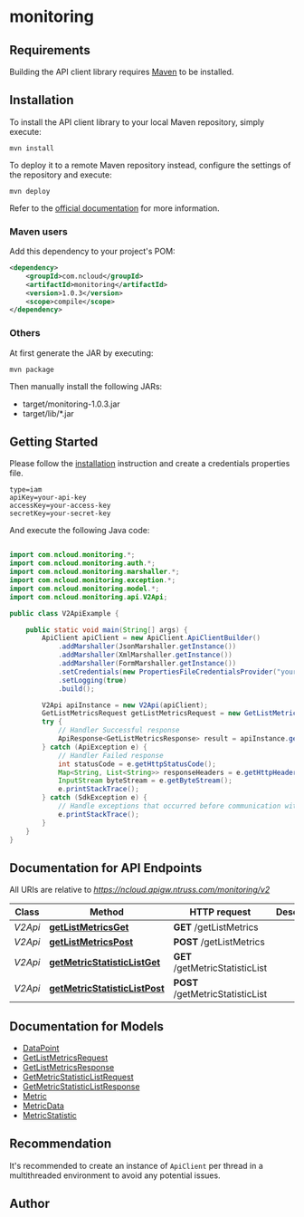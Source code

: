 # monitoring

## Requirements

Building the API client library requires [Maven](https://maven.apache.org/) to be installed.

## Installation

To install the API client library to your local Maven repository, simply execute:

```shell
mvn install
```

To deploy it to a remote Maven repository instead, configure the settings of the repository and execute:

```shell
mvn deploy
```

Refer to the [official documentation](https://maven.apache.org/plugins/maven-deploy-plugin/usage.html) for more information.

### Maven users

Add this dependency to your project's POM:

```xml
<dependency>
	<groupId>com.ncloud</groupId>
	<artifactId>monitoring</artifactId>
	<version>1.0.3</version>
	<scope>compile</scope>
</dependency>
```

### Others

At first generate the JAR by executing:

	mvn package

Then manually install the following JARs:

* target/monitoring-1.0.3.jar
* target/lib/*.jar

## Getting Started

Please follow the [installation](#installation) instruction and create a credentials properties file.

```
type=iam
apiKey=your-api-key
accessKey=your-access-key
secretKey=your-secret-key
```

And execute the following Java code:

```java

import com.ncloud.monitoring.*;
import com.ncloud.monitoring.auth.*;
import com.ncloud.monitoring.marshaller.*;
import com.ncloud.monitoring.exception.*;
import com.ncloud.monitoring.model.*;
import com.ncloud.monitoring.api.V2Api;

public class V2ApiExample {

	public static void main(String[] args) {
		ApiClient apiClient = new ApiClient.ApiClientBuilder()
			.addMarshaller(JsonMarshaller.getInstance())
			.addMarshaller(XmlMarshaller.getInstance())
			.addMarshaller(FormMarshaller.getInstance())
			.setCredentials(new PropertiesFileCredentialsProvider("your-credentials-properties-file").getCredentials())
			.setLogging(true)
			.build();

		V2Api apiInstance = new V2Api(apiClient);
		GetListMetricsRequest getListMetricsRequest = new GetListMetricsRequest(); // GetListMetricsRequest | getListMetricsRequest
		try {
			// Handler Successful response
			ApiResponse<GetListMetricsResponse> result = apiInstance.getListMetricsGet(getListMetricsRequest);
		} catch (ApiException e) {
			// Handler Failed response
			int statusCode = e.getHttpStatusCode();
			Map<String, List<String>> responseHeaders = e.getHttpHeaders();
			InputStream byteStream = e.getByteStream();
			e.printStackTrace();
		} catch (SdkException e) {
			// Handle exceptions that occurred before communication with the server
			e.printStackTrace();
		}
	}
}

```

## Documentation for API Endpoints

All URIs are relative to *https://ncloud.apigw.ntruss.com/monitoring/v2*

Class | Method | HTTP request | Description
------------ | ------------- | ------------- | -------------
*V2Api* | [**getListMetricsGet**](docs/V2Api.md#getListMetricsGet) | **GET** /getListMetrics | 
*V2Api* | [**getListMetricsPost**](docs/V2Api.md#getListMetricsPost) | **POST** /getListMetrics | 
*V2Api* | [**getMetricStatisticListGet**](docs/V2Api.md#getMetricStatisticListGet) | **GET** /getMetricStatisticList | 
*V2Api* | [**getMetricStatisticListPost**](docs/V2Api.md#getMetricStatisticListPost) | **POST** /getMetricStatisticList | 


## Documentation for Models

 - [DataPoint](docs/DataPoint.md)
 - [GetListMetricsRequest](docs/GetListMetricsRequest.md)
 - [GetListMetricsResponse](docs/GetListMetricsResponse.md)
 - [GetMetricStatisticListRequest](docs/GetMetricStatisticListRequest.md)
 - [GetMetricStatisticListResponse](docs/GetMetricStatisticListResponse.md)
 - [Metric](docs/Metric.md)
 - [MetricData](docs/MetricData.md)
 - [MetricStatistic](docs/MetricStatistic.md)


## Recommendation

It's recommended to create an instance of `ApiClient` per thread in a multithreaded environment to avoid any potential issues.

## Author



